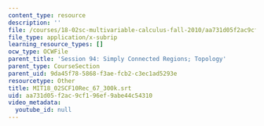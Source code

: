 ```yaml
---
content_type: resource
description: ''
file: /courses/18-02sc-multivariable-calculus-fall-2010/aa731d05f2ac9cf196ef9abe44c54310_MIT18_02SCF10Rec_67_300k.srt
file_type: application/x-subrip
learning_resource_types: []
ocw_type: OCWFile
parent_title: 'Session 94: Simply Connected Regions; Topology'
parent_type: CourseSection
parent_uid: 9da45f78-5868-f3ae-fcb2-c3ec1ad5293e
resourcetype: Other
title: MIT18_02SCF10Rec_67_300k.srt
uid: aa731d05-f2ac-9cf1-96ef-9abe44c54310
video_metadata:
  youtube_id: null
---
```

